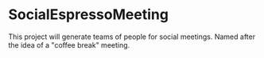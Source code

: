 # SocialEspressoMeeting
 This project will generate teams of people for social meetings. Named after the idea of a "coffee break" meeting.
